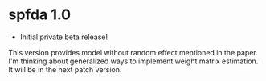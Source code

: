 spfda 1.0
=======

* Initial private beta release!

This version provides model without random effect mentioned in the paper. I'm 
thinking about generalized ways to implement weight matrix estimation. It will
be in the next patch version.
